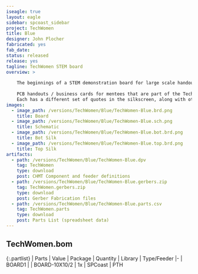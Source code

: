 ```yaml
---
iseagle: true
layout: eagle
sidebar: spcoast_sidebar
project: TechWomen
title: Blue
designer: John Plocher
fabricated: yes
fab_date: 
status: released
release: yes
tagline: TechWomen STEM board
overview: >
    
    The beginnings of a STEM demonstration board for large scale handout by the various delegations
    
    PCB handouts / business cards for mentees that are part of the TechWomen program.
    Each has a different set of quotes in the silkscreen, along with other messages "hidden" in the copper layers.
images:
  - image_path: /versions/TechWomen/Blue/TechWomen-Blue.brd.png
    title: Board
  - image_path: /versions/TechWomen/Blue/TechWomen-Blue.sch.png
    title: Schematic
  - image_path: /versions/TechWomen/Blue/TechWomen-Blue.bot.brd.png
    title: Bot Silk
  - image_path: /versions/TechWomen/Blue/TechWomen-Blue.top.brd.png
    title: Top Silk
artifacts:
  - path: /versions/TechWomen/Blue/TechWomen-Blue.dpv
    tag: TechWomen
    type: download
    post: CHMT Component and feeder definitions
  - path: /versions/TechWomen/Blue/TechWomen-Blue.gerbers.zip
    tag: TechWomen.gerbers.zip
    type: download
    post: Gerber Fabrication files
  - path: /versions/TechWomen/Blue/TechWomen-Blue.parts.csv
    tag: TechWomen.parts
    type: download
    post: Parts List (spreadsheet data)
---
```


## TechWomen.bom

{:.partlist}
| Parts | Value | Package | Quantity | Library | Type/Feeder
|-
| BOARD1 |  | BOARD-10X10/2 | 1x | SPCoast | PTH
